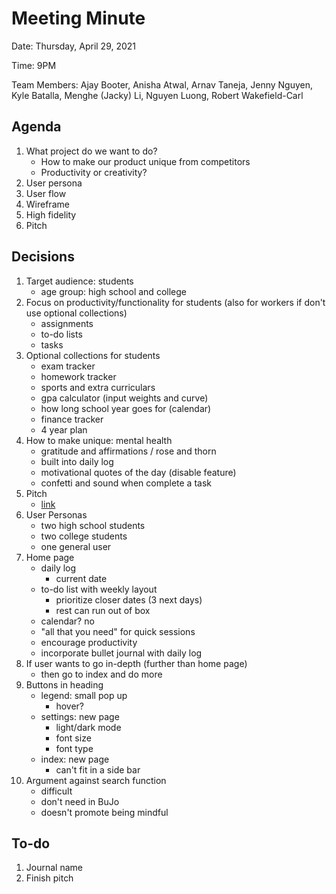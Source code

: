 # Meeting Minute
Date: Thursday, April 29, 2021

Time: 9PM

Team Members: Ajay Booter, Anisha Atwal, Arnav Taneja, Jenny Nguyen, Kyle Batalla, Menghe (Jacky) Li, Nguyen Luong, Robert Wakefield-Carl

## Agenda
1. What project do we want to do?
    - How to make our product unique from competitors
    - Productivity or creativity?
2. User persona
3. User flow
4. Wireframe
5. High fidelity
6. Pitch

## Decisions
1. Target audience: students
    - age group: high school and college
2. Focus on productivity/functionality for students (also for workers if don't use optional collections)
    - assignments
    - to-do lists
    - tasks
3. Optional collections for students
    - exam tracker
    - homework tracker
    - sports and extra curriculars
    - gpa calculator (input weights and curve)
    - how long school year goes for (calendar)
    - finance tracker
    - 4 year plan
4. How to make unique: mental health
    - gratitude and affirmations / rose and thorn
    - built into daily log
    - motivational quotes of the day (disable feature)
    - confetti and sound when complete a task
5. Pitch
    - [link](https://docs.google.com/document/d/1maUTyyJFWfBlHZAarD3bWLvQv2s89g7-TedP5TpKbsg/edit)
6. User Personas
    - two high school students
    - two college students
    - one general user
7. Home page
    - daily log
      - current date
    - to-do list with weekly layout
      - prioritize closer dates (3 next days)
      - rest can run out of box
    - calendar? no
    - "all that you need" for quick sessions
    - encourage productivity
    - incorporate bullet journal with daily log
8. If user wants to go in-depth (further than home page)
    - then go to index and do more
9. Buttons in heading
    - legend: small pop up
      - hover?
    - settings: new page
      - light/dark mode
      - font size
      - font type
    - index: new page
      - can't fit in a side bar
10. Argument against search function
    - difficult
    - don't need in BuJo
    - doesn't promote being mindful

## To-do
1. Journal name
2. Finish pitch
